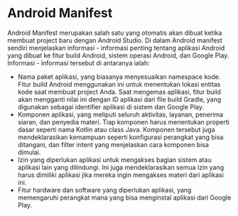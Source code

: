 # Android Manifest

Android Manifest merupakan salah satu yang otomatis akan dibuat ketika membuat project baru dengan Android Studio. Di dalam Android manifest sendiri menjelaskan informasi - informasi penting tentang aplikasi Android yang dibuat ke fitur build Android, sistem operasi Android, dan Google Play. Informasi - informasi tersebut di antaranya ialah:
<ul>
  <li>
    Nama paket aplikasi, yang biasanya menyesuaikan namespace kode. Fitur build Android menggunakan ini untuk menentukan lokasi entitas kode saat membuat project Anda. Saat mengemas aplikasi, fitur build akan mengganti nilai ini dengan ID aplikasi dari file build Gradle, yang digunakan sebagai identifier aplikasi di sistem dan Google Play.
  </li>
  <li>
    Komponen aplikasi, yang meliputi seluruh aktivitas, layanan, penerima siaran, dan penyedia materi. Tiap komponen harus menentukan properti dasar seperti nama Kotlin atau class Java. Komponen tersebut juga mendeklarasikan kemampuan seperti konfigurasi perangkat yang bisa ditangani, dan filter intent yang menjelaskan cara komponen bisa dimulai.
  </li>
  <li>
    Izin yang diperlukan aplikasi untuk mengakses bagian sistem atau aplikasi lain yang dilindungi. Ini juga mendeklarasikan semua izin yang harus dimiliki aplikasi jika mereka ingin mengakses materi dari aplikasi ini.
  </li>
  <li>
    Fitur hardware dan software yang diperlukan aplikasi, yang memengaruhi perangkat mana yang bisa menginstal aplikasi dari Google Play.
  </li>
</ul>

